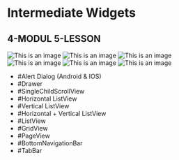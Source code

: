 # Intermediate Widgets

## 4-MODUL 5-LESSON

![This is an image](assets/readme/img.png)
![This is an image](assets/readme/img_1.png)
![This is an image](assets/readme/img_2.png)
![This is an image](assets/readme/img_3.png)
![This is an image](assets/readme/img_4.png)
![This is an image](assets/readme/img_5.png)

- #Alert Dialog (Android & IOS)
- #Drawer
- #SingleChildScrollView
- #Horizontal ListView
- #Vertical ListView
- #Horizontal + Vertical ListView
- #ListView
- #GridView
- #PageView
- #BottomNavigationBar
- #TabBar